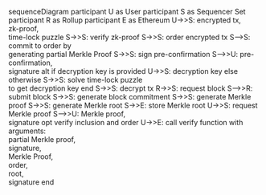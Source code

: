 sequenceDiagram
participant U as User
participant S as Sequencer Set
participant R as Rollup
participant E as Ethereum
U->>S: encrypted tx, <br/>zk-proof, <br/>time-lock puzzle
S->>S: verify zk-proof
S->>S: order encrypted tx
S-->S: commit to order by <br/> generating partial Merkle Proof
S->>S: sign pre-confirmation
S-->>U: pre-confirmation, <br/> signature
alt if decryption key is provided
U->>S: decryption key
else otherwise
S->>S: solve time-lock puzzle <br/> to get decryption key
end
S->>S: decrypt tx
R->>S: request block
S-->>R: submit block
S->>S: generate block commitment
S->>S: generate Merkle proof
S->>S: generate Merkle root
S->>E: store Merkle root
U->>S: request Merkle proof
S-->>U: Merkle proof, <br/> signature
opt verify inclusion and order
U->>E: call verify function with arguments: <br/> partial Merkle proof, <br/> signature, <br/> Merkle Proof, <br/> order, <br/> root, <br/> signature
end
